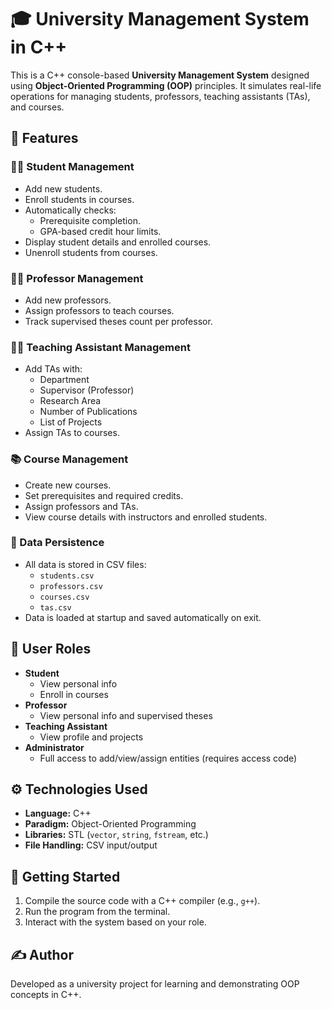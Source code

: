 # 🎓 University Management System in C++

This is a C++ console-based **University Management System** designed using **Object-Oriented Programming (OOP)** principles. It simulates real-life operations for managing students, professors, teaching assistants (TAs), and courses.

## 📌 Features

### 👨‍🎓 Student Management
- Add new students.
- Enroll students in courses.
- Automatically checks:
  - Prerequisite completion.
  - GPA-based credit hour limits.
- Display student details and enrolled courses.
- Unenroll students from courses.

### 👨‍🏫 Professor Management
- Add new professors.
- Assign professors to teach courses.
- Track supervised theses count per professor.

### 👨‍🔬 Teaching Assistant Management
- Add TAs with:
  - Department
  - Supervisor (Professor)
  - Research Area
  - Number of Publications
  - List of Projects
- Assign TAs to courses.

### 📚 Course Management
- Create new courses.
- Set prerequisites and required credits.
- Assign professors and TAs.
- View course details with instructors and enrolled students.

### 💾 Data Persistence
- All data is stored in CSV files:
  - `students.csv`
  - `professors.csv`
  - `courses.csv`
  - `tas.csv`
- Data is loaded at startup and saved automatically on exit.

## 🔐 User Roles

- **Student**
  - View personal info
  - Enroll in courses
- **Professor**
  - View personal info and supervised theses
- **Teaching Assistant**
  - View profile and projects
- **Administrator**
  - Full access to add/view/assign entities (requires access code)

## ⚙️ Technologies Used

- **Language:** C++
- **Paradigm:** Object-Oriented Programming
- **Libraries:** STL (`vector`, `string`, `fstream`, etc.)
- **File Handling:** CSV input/output

## 🏁 Getting Started

1. Compile the source code with a C++ compiler (e.g., `g++`).
2. Run the program from the terminal.
3. Interact with the system based on your role.

## ✍️ Author

Developed as a university project for learning and demonstrating OOP concepts in C++.
